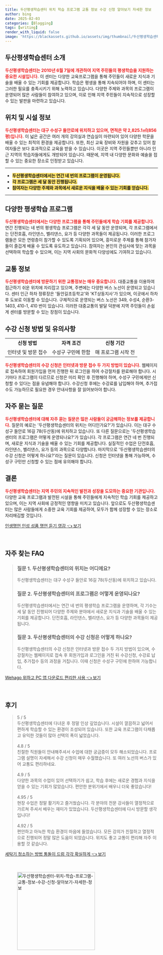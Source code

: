 ```yaml
---
title: 두산평생학습센터 위치 학습 프로그램 교통 정보 수강 신청 알아보기 자세한 정보
author: bing
date: 2025-02-03
categories: [Blogging]
tags: [writing]
render_with_liquid: false
image: 'https://blackassets.github.io/assets/img/thumbnail/두산평생학습센터-위치-학습-프로그램-교통-정보-수강-신청-알아보기-자세한-정보.webp'
---
```



<h2 id='두산평생학습센터 소개'>두산평생학습센터 소개</h2>

<p><b><span style="color: #ee2323;">두산평생학습센터는 2010년 6월 7일에 개관하여 지역 주민들의 평생학습을 지원하는 중요한 시설입니다.</span></b> 이 센터는 다양한 교육프로그램을 통해 주민들이 새로운 지식과 기술을 배울 수 있는 기회를 제공합니다. 학습은 평생을 통해 지속되어야 하며, 이 센터는 그러한 필요를 충족시키기 위해 노력하고 있습니다. 다양한 주제와 과목의 프로그램이 운영되어 많은 사람들이 참여하고 있으며, 이로 인해 지역 주민들이 지속적으로 성장할 수 있는 발판을 마련하고 있습니다.</p>

<h2 id='위치 및 시설 정보'>위치 및 시설 정보</h2>

<p><b><span style="color: #ee2323;">두산평생학습센터는 대구 수성구 들안로에 위치하고 있으며, 면적은 약 2,825.1㎡(856평)입니다.</span></b> 이 넓은 공간은 여러 개의 강의실과 연습실이 마련되어 있어 다양한 학문을 배울 수 있는 최적의 환경을 제공합니다. 또한, 최신 교육 장비와 자원을 갖추고 있어 참여자들은 보다 효과적으로 교육을 받을 수 있습니다. 이곳은 지역 주민들뿐만 아니라 인근 지역의 학습자들에게도 개방되어 있습니다. 때문에, 지역 내 다양한 문화와 예술을 접할 수 있는 중요한 장소로 인정받고 있습니다.</p>

<hr />

<ul>
    <li><b><span style="background-color: #ffe066;">두산평생학습센터에서는 연간 네 번의 프로그램이 운영됩니다.</span></b></li>
    <li><b><span style="background-color: #ffe066;">각 프로그램은 세 달 동안 진행됩니다.</span></b></li>
    <li><b><span style="background-color: #ffe066;">참여자는 다양한 주제와 과목에서 새로운 지식을 배울 수 있는 기회를 얻습니다.</span></b></li>
</ul>

<hr />

<h2 id='다양한 평생학습 프로그램'>다양한 평생학습 프로그램</h2>

<p><b><span style="color: #ee2323;">두산평생학습센터에서는 다양한 프로그램을 통해 주민들에게 학습 기회를 제공합니다.</span></b> 연간 진행되는 네 번의 평생학습 프로그램은 각각 세 달 동안 운영되며, 각 프로그램에서는 단전호흡, 라인댄스, 벨리댄스, 요가 등 다양한 과목들이 제공됩니다. 이러한 프로그램들은 모든 연령층이 참가할 수 있도록 기획되어 있으며, 흥미로운 주제를 통해 참가자들이 즐겁게 배울 수 있도록 유도하고 있습니다. 참여자는 본인의 관심사에 맞는 과목을 선택하여 학습할 수 있으며, 이는 지역 사회의 문화적 다양성에도 기여하고 있습니다.</p>

<h2 id='교통 정보'>교통 정보</h2>

<p><b><span style="color: #ee2323;">두산평생학습센터에 방문하기 위한 교통정보는 매우 중요합니다.</span></b> 대중교통을 이용하여 접근하기 쉬운 위치에 자리잡고 있으며, 주변에는 다양한 버스 노선이 운영되고 있습니다. 센터 인근 하차 정류장은 '들안길초등학교'와 'KT상동지사'가 있으며, 이곳에서 하차 후 도보로 이동할 수 있습니다. 구체적으로 운영되는 버스 노선은 349, 수성4, 순환3-1403, 410-1, 410 번이 있습니다. 이러한 대중교통의 발달 덕분에 지역 주민들이 손쉽게 센터를 방문할 수 있는 장점이 있습니다.</p>

<h2 id='수강 신청 방법 및 유의사항'>수강 신청 방법 및 유의사항</h2>

<table>
    <tr>
        <td style="text-align: center; height: 17px;"><b>신청 방법</b></td>
        <td style="text-align: center; height: 17px;"><b>자격 조건</b></td>
        <td style="text-align: center; height: 17px;"><b>신청 기간</b></td>
    </tr>
    <tr>
        <td style="text-align: center; height: 17px;">인터넷 및 방문 접수</td>
        <td style="text-align: center; height: 17px;">수성구 구민에 한함</td>
        <td style="text-align: center; height: 17px;">매 프로그램 시작 전</td>
    </tr>
</table>

<p><b><span style="color: #ee2323;">두산평생학습센터의 수강 신청은 인터넷과 방문 접수 두 가지 방법이 있습니다.</span></b> 웹페이지로 접속하여 회원가입을 먼저 진행한 뒤 로그인을 하여 수강절차를 완료해야 합니다. 시기마다 프로그램이 다르므로 신청은 미리 확인 후 진행해야 하며, 수성구 구민에게만 신청할 수 있다는 점을 유념해야 합니다. 수강신청 후에는 수강료를 납입해야 하며, 추가접수도 가능하므로 필요한 경우 안내사항을 잘 읽어보아야 합니다.</p>

<h2 id='자주 묻는 질문'>자주 묻는 질문</h2>

<p><b><span style="color: #ee2323;">두산평생학습센터에 대해 자주 묻는 질문은 많은 사람들이 궁금해하는 정보를 제공합니다.</span></b> 질문의 예로는 '두산평생학습센터의 위치는 어디인가요?'가 있습니다. 이는 대구 수성구 들안로 16길 78(두산동)에 위치하고 있습니다. 또 다른 질문으로는 '두산평생학습센터의 프로그램은 어떻게 운영되나요?'가 있습니다. 각 프로그램은 연간 네 번 진행되며, 새로운 지식과 기술을 배울 수 있는 기회를 제공합니다. 실질적인 수업은 단전호흡, 라인댄스, 벨리댄스, 요가 등의 과목으로 다양합니다. 마지막으로 '두산평생학습센터의 수강 신청은 어떻게 하나요?'라는 질문이 있습니다. 신청은 인터넷을 통해 가능하며, 수성구 구민만 신청할 수 있는 점에 유의해야 합니다.</p>

<h2 id='결론'>결론</h2>

<p><b><span style="color: #ee2323;">두산평생학습센터는 지역 주민의 지속적인 발전과 성장을 도모하는 중요한 기관입니다.</span></b> 다양한 교육 프로그램과 발전된 시설을 통해 주민들에게 지속적인 학습 기회를 제공하고 있으며, 이는 지역 사회에 긍정적인 영향을 미치고 있습니다. 앞으로도 두산평생학습센터는 많은 사람들에게 소중한 교육 기회를 제공하여, 모두가 함께 성장할 수 있는 장소로 자리매김할 것입니다.</p>


<p><a class="click-button" title="인생명언 인성 성품 명언 듣기 영감" href="https://blackassets.github.io/posts/%EC%9D%B8%EC%83%9D%EB%AA%85%EC%96%B8-%EC%9D%B8%EC%84%B1-%EC%84%B1%ED%92%88-%EB%AA%85%EC%96%B8-%EB%93%A3%EA%B8%B0-%EC%98%81%EA%B0%90/" rel="dofollow">인생명언 인성 성품 명언 듣기 영감 👈 보기</a></p><br>
<h2 id='자주_찾는_FAQ'>자주 찾는 FAQ</h2>
<div itemscope="" itemtype="https://schema.org/FAQPage"> 
<blockquote> 
<div itemscope="" itemprop="mainEntity" itemtype="https://schema.org/Question"> 
<h3 itemprop="name">질문 1. 두산평생학습센터의 위치는 어디에요?</h3> 
<div itemscope="" itemprop="acceptedAnswer" itemtype="https://schema.org/Answer"> 
<span itemprop="text"> 
<p>두산평생학습센터는 대구 수성구 들안로 16길 78(두산동)에 위치하고 있습니다.</p> 
</span> 
</div> 
</div> 
<div itemscope="" itemprop="mainEntity" itemtype="https://schema.org/Question"> 
<h3 itemprop="name">질문 2. 두산평생학습센터의 프로그램은 어떻게 운영되나요?</h3> 
<div itemscope="" itemprop="acceptedAnswer" itemtype="https://schema.org/Answer"> 
<span itemprop="text"> 
<p>두산평생학습센터에서는 연간 네 번의 평생학습 프로그램을 운영하며, 각 기수는 세 달 동안 진행되어 다양한 주제와 분야에서 새로운 지식과 기술을 배울 수 있는 기회를 제공합니다. 단전호흡, 라인댄스, 벨리댄스, 요가 등 다양한 과목들이 제공됩니다.</p> 
</span> 
</div> 
</div> 
<div itemscope="" itemprop="mainEntity" itemtype="https://schema.org/Question"> 
<h3 itemprop="name">질문 3. 두산평생학습센터의 수강 신청은 어떻게 하나요?</h3> 
<div itemscope="" itemprop="acceptedAnswer" itemtype="https://schema.org/Answer"> 
<span itemprop="text"> 
<p>두산평생학습센터의 수강 신청은 인터넷과 방문 접수 두 가지 방법이 있으며, 수강절차는 웹페이지로 접속 후 회원가입과 로그인을 거친 뒤 수강신청, 수강료 납입, 추가접수 등의 과정을 거칩니다. 이때 신청은 수성구 구민에 한하여 가능합니다.</p> 
</span> 
</div> 
</div> 
</blockquote> 
</div>
<p><a class="click-button" title="Wehago 위하고 PC 앱 다운로드 편리한 사용" href="https://blackassets.github.io/posts/Wehago-%EC%9C%84%ED%95%98%EA%B3%A0-PC-%EC%95%B1-%EB%8B%A4%EC%9A%B4%EB%A1%9C%EB%93%9C-%ED%8E%B8%EB%A6%AC%ED%95%9C-%EC%82%AC%EC%9A%A9/" rel="dofollow">Wehago 위하고 PC 앱 다운로드 편리한 사용 👈 보기</a></p><br>
<h2 id='후기'>후기</h2>
<div itemscope itemtype="https://schema.org/Product">
  <blockquote>
  <div itemprop="review" itemscope itemtype="https://schema.org/Review">
      <div itemprop="reviewRating" itemscope itemtype="https://schema.org/Rating"> <span itemprop="ratingValue">5</span> / <span itemprop="bestRating">5</span> </div>
      <span itemprop="reviewBody">두산평생학습센터에 다녀온 후 정말 인상 깊었습니다. 시설이 깔끔하고 넓어서 편하게 학습할 수 있는 환경이 조성되어 있습니다. 또한 교육 프로그램이 다채롭고 유익한 것들이 많아 선택의 폭이 넓었습니다.</span>
  </div>
  <br>
  <div itemprop="review" itemscope itemtype="https://schema.org/Review">
      <div itemprop="reviewRating" itemscope itemtype="https://schema.org/Rating"> <span itemprop="ratingValue">4.8</span> / <span itemprop="bestRating">5</span> </div>
      <span itemprop="reviewBody">친절한 직원들이 안내해주셔서 수업에 대한 궁금증이 모두 해소되었습니다. 프로그램 설명이 자세해서 수강 신청이 매우 수월했습니다. 또 여러 노선의 버스가 있어 교통도 편리하네요.</span>
  </div>
  <br>
  <div itemprop="review" itemscope itemtype="https://schema.org/Review">
      <div itemprop="reviewRating" itemscope itemtype="https://schema.org/Rating"> <span itemprop="ratingValue">4.9</span> / <span itemprop="bestRating">5</span> </div>
      <span itemprop="reviewBody">다양한 과목의 수업이 있어 선택하기가 쉽고, 학습 후에는 새로운 경험과 지식을 얻을 수 있는 기회가 많았습니다. 편안한 분위기에서 배우니 더욱 좋았습니다!</span>
  </div>
  <br>
  <div itemprop="review" itemscope itemtype="https://schema.org/Review">
      <div itemprop="reviewRating" itemscope itemtype="https://schema.org/Rating"> <span itemprop="ratingValue">4.95</span> / <span itemprop="bestRating">5</span> </div>
      <span itemprop="reviewBody">현장 수업은 정말 활기차고 즐거웠습니다. 각 분야의 전문 강사들이 열정적으로 가르쳐 주셔서 배우는 재미가 있었습니다. 두산평생학습센터에 다시 방문할 생각입니다!</span>
  </div>
  <br>
  <div itemprop="review" itemscope itemtype="https://schema.org/Review">
      <div itemprop="reviewRating" itemscope itemtype="https://schema.org/Rating"> <span itemprop="ratingValue">4.92</span> / <span itemprop="bestRating">5</span> </div>
      <span itemprop="reviewBody">편안하고 아늑한 학습 환경이 마음에 들었습니다. 모든 강의가 친절하고 열정적으로 진행되어 정말 많은 도움이 되었습니다. 위치도 좋고 교통이 편리해 자주 이용할 것 같습니다.</span>
  </div>
  </blockquote>
</div>
<p><a class="click-button" title="세탁기 청소하는 방법 통돌이 드럼 각각 확실하게" href="https://blackassets.github.io/posts/%EC%84%B8%ED%83%81%EA%B8%B0-%EC%B2%AD%EC%86%8C%ED%95%98%EB%8A%94-%EB%B0%A9%EB%B2%95-%ED%86%B5%EB%8F%8C%EC%9D%B4-%EB%93%9C%EB%9F%BC-%EA%B0%81%EA%B0%81-%ED%99%95%EC%8B%A4%ED%95%98%EA%B2%8C/" rel="dofollow">세탁기 청소하는 방법 통돌이 드럼 각각 확실하게 👈 보기</a></p><br>
<figure class="image"><img src="https://blackassets.github.io/assets/img/thumbnail/두산평생학습센터-위치-학습-프로그램-교통-정보-수강-신청-알아보기-자세한-정보.webp" alt="두산평생학습센터-위치-학습-프로그램-교통-정보-수강-신청-알아보기-자세한-정보" width="256" height="256"></figure>
